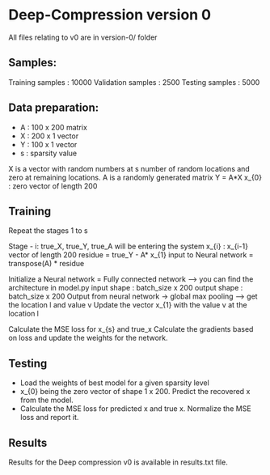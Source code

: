 # Deep-Compression version 0
All files relating to v0 are in version-0/ folder
## Samples:

Training samples : 10000
Validation samples : 2500
Testing samples : 5000


## Data preparation:
* A : 100 x 200 matrix
* X : 200 x 1 vector
* Y : 100 x 1 vector
* s : sparsity value

X is a vector with random numbers at s number of random locations and zero at remaining locations.
A is a randomly generated matrix
Y = A*X
x_{0} : zero vector of length 200

## Training 
Repeat the stages 1 to s

Stage - i:
  true_X, true_Y, true_A will be entering the system
  x_{i} : x_{i-1} vector of length 200
  residue = true_Y - A* x_{1}
  input to Neural network = transpose(A) * residue
  
  Initialize a Neural network = Fully connected network --> you can find the architecture in model.py
  input shape : batch_size x 200
  output shape : batch_size x 200
  Output from neural network -> global max pooling --> get the location l and value v
  Update the vector x_{1} with the value v at the location l

Calculate the MSE loss for x_{s} and true_x
Calculate the gradients based on loss and update the weights for the network.

## Testing
* Load the weights of best model for a given sparsity level
* x_{0} being the zero vector of shape 1 x 200. Predict the recovered x from the model.
* Calculate the MSE loss for predicted x and true x. Normalize the MSE loss and report it.

## Results
Results for the Deep compression v0 is available in results.txt file.



